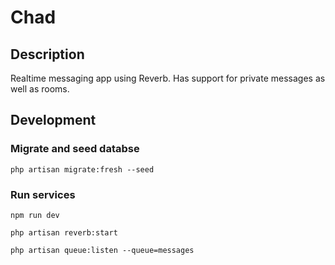 # Chad

## Description

Realtime messaging app using Reverb.
Has support for private messages as well as rooms.

## Development

### Migrate and seed databse

```shell
php artisan migrate:fresh --seed
```

### Run services

```shell
npm run dev
```

```shell
php artisan reverb:start
```

```shell
php artisan queue:listen --queue=messages
```
